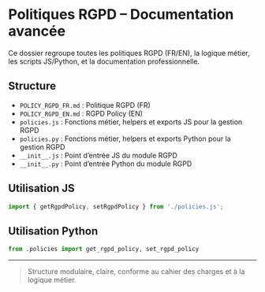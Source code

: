 # Politiques RGPD – Documentation avancée

Ce dossier regroupe toutes les politiques RGPD (FR/EN), la logique métier, les scripts JS/Python, et la documentation professionnelle.

## Structure
- `POLICY_RGPD_FR.md` : Politique RGPD (FR)
- `POLICY_RGPD_EN.md` : RGPD Policy (EN)
- `policies.js` : Fonctions métier, helpers et exports JS pour la gestion RGPD
- `policies.py` : Fonctions métier, helpers et exports Python pour la gestion RGPD
- `__init__.js` : Point d’entrée JS du module RGPD
- `__init__.py` : Point d’entrée Python du module RGPD

## Utilisation JS
```js
import { getRgpdPolicy, setRgpdPolicy } from './policies.js';
```

## Utilisation Python
```python
from .policies import get_rgpd_policy, set_rgpd_policy
```

---

> Structure modulaire, claire, conforme au cahier des charges et à la logique métier.
